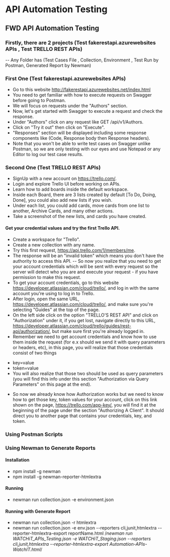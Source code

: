 # API Automation Testing

## FWD API Automation Testing
### Firstly, there are 2 projects (Test fakerestapi.azurewebsites APIs , Test TRELLO REST APIs)
-- Any Folder has (Test Cases File , Collection, Environment , Test Run by Postman, Generated Report by Newman)
### First One (Test fakerestapi.azurewebsites APIs)
- Go to this website http://fakerestapi.azurewebsites.net/index.html
- You need to get familiar with how to execute requests on Swagger before going to Postman.
- We will focus on requests under the "Authors" section.
- Now, let's get started with Swagger to execute a request and check the response.
- Under "Authors" click on any request like GET /api/v1/Authors.
- Click on "Try it out" then click on "Execute".
- "Responses" section will be displayed including some response components like (Code, Response body then Response headers).
- Note that you won't be able to write test cases on Swagger unlike Postman, so we are only testing with our eyes and use Notepad or any Editor to log our test case results.

### Second One (Test TRELLO REST APIs)
- SignUp with a new account on https://trello.com/.
- Login and explore Trello UI before working on APIs.
- Learn how to add boards inside the default workspace.
- Inside each Board, there are 3 lists created by default [To Do, Doing, Done], you could also add new lists if you wish.
- Under each list, you could add cards, move cards from one list to another, Archive Cards, and many other actions.
- Take a screenshot of the new lists, and cards you have created.

#### Get your credential values and try the first Trello API.
- Create a workspace for "Trello".
- Create a new collection with any name.
- Try this first request, https://api.trello.com/1/members/me.
- The response will be an "invalid token" which means you don't have the authority to access this API.
--  So now you realize that you need to get your account credentials which will be sent with every request so the server will detect who you are and execute your request - if you have permission to make this request.
- To get your account credentials, go to this website https://developer.atlassian.com/cloud/trello/, and log in with the same account you're using to log in to Trello.
- After login, open the same URL, https://developer.atlassian.com/cloud/trello/, and make sure you're selecting "Guides" at the top of the page.
- On the left side click on the option "TRELLO'S REST API" and click on "Authorization" under it, if you get lost, navigate directly to this URL, https://developer.atlassian.com/cloud/trello/guides/rest-api/authorization/, but make sure first you're already logged in.
- Remember we need to get account credentials and know how to use them inside the request (for e.x should we send it with query parameters or headers, etc), in this page, you will realize that those credentials consist of two things
* key=value
* token=value
* You will also realize that those two should be used as query parameters (you will find this info under this section "Authorization via Query Parameters" on this page at the end).
- So now we already know how Authorization works but we need to know how to get those key, token values for your account, click on this link shown on the page, https://trello.com/app-key/, you will find it at the beginning of the page under the section "Authorizing A Client". It should direct you to another page that contains your credentials, key, and token.


### Using Postman Scripts

### Using Newman to Generate Reports

#### Installation
 - npm install -g newman
 - npm install -g newman-reporter-htmlextra
#### Running
 - newman run collection.json -e environment.json
#### Running with Generate Report
 - newman run collection.json -r htmlextra
 - newman run collection.json -e env.json --reporters cli,junit,htmlextra --reporter-htmlextra-export reportName.html
 /*newman run WATCHiT_APIs_Testing.json -e WATCHiT_Staging.json --reporters cli,junit,htmlextra --reporter-htmlextra-export Automation-APIs-WatchIT.html*/
